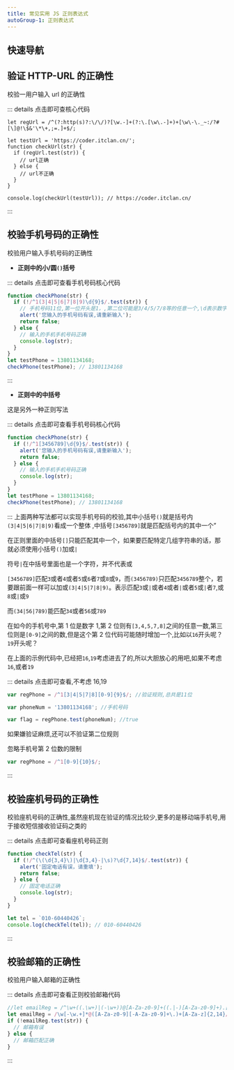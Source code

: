 ```yaml
---
title: 常见实用 JS 正则表达式
autoGroup-1: 正则表达式
---
```


## 快速导航

<TOC />

## 验证 HTTP-URL 的正确性

校验一用户输入 url 的正确性

<regular-regExpress :label="`输入链接网址`"  :input="`https://coder.itclan.cn`" :btntext="`立即校验`" :type="`url`"/>

::: details 点击即可查核心代码

```js{1}
let regUrl = /^(?:http(s)?:\/\/)?[\w.-]+(?:\.[\w\.-]+)+[\w\-\._~:/?#[\]@!\$&'\*\+,;=.]+$/;

let testUrl = 'https://coder.itclan.cn/';
function checkUrl(str) {
  if (regUrl.test(str)) {
    // url正确
  } else {
    // url不正确
  }
}

console.log(checkUrl(testUrl)); // https://coder.itclan.cn/
```

:::

## 校验手机号码的正确性

校验用户输入手机号码的正确性

<regular-regExpress :label="`输入手机号`" :type="`phone`" :input="13801134168" :btntext="`立即校验`" />

- **正则中的小/圆`()`括号**

::: details 点击即可查看手机号码核心代码

```js {2}
function checkPhone(str) {
  if (!/^1(3|4|5|6|7|8|9)\d{9}$/.test(str)) {
    // 手机号码11位,第一位开头是1，,第二位可能是3/4/5/7/8等的任意一个,\d表示数字[0-9]的9位，总共加起来11位结束
    alert('您输入的手机号码有误,请重新输入');
    return false;
  } else {
    // 输入的手机手机号码正确
    console.log(str);
  }
}
let testPhone = 13801134168;
checkPhone(testPhone); // 13801134168
```

:::

- **正则中的中括号**

这是另外一种正则写法

::: details 点击即可查看手机号码核心代码

```js
function checkPhone(str) {
  if (!/^1[3456789]\d{9}$/.test(str)) {
    alert('您输入的手机号码有误,请重新输入');
    return false;
  } else {
    // 输入的手机手机号码正确
    console.log(str);
  }
}
let testPhone = 13801134168;
checkPhone(testPhone); // 13801134168
```

:::
上面两种写法都可以实现手机号码的校验,其中小括号`()`就是括号内`(3|4|5|6|7|8|9)`看成一个整体 ,中括号`[3456789]`就是匹配括号内的其中一个”

在正则里面的中括号`[]`只能匹配其中一个，如果要匹配特定几组字符串的话，那就必须使用小括号`()`加或`|`

符号`|`在中括号里面也是一个字符，并不代表或

`[3456789]`匹配`3`或者`4`或者`5`或`6`者`7`或`8`或`9`，而`(3456789)`只匹配`3456789`整个，若要跟前面一样可以加或`(3|4|5|7|8|9)`。表示匹配`3`或`|`或者`4`或者`|`或者`5`或`|`者`7`,或`8`或`|`或`9`

而`(34|56|789)`能匹配`34`或者`56`或`789`

在如今的手机号中,第 1 位是数字 1,第 2 位则有`[3,4,5,7,8]`之间的任意一数,第三位则是`[0-9]`之间的数,但是这个第 2 位代码可能随时增加一个,比如以`16`开头呢？`19`开头呢？

在上面的示例代码中,已经把`16`,`19`考虑进去了的,所以大胆放心的用吧,如果不考虑`16`,或者`19`

::: details 点击即可查看,不考虑 16,19

```js
var regPhone = /^1[3|4|5|7|8][0-9]{9}$/; //验证规则,总共是11位

var phoneNum = '13801134168'; //手机号码

var flag = regPhone.test(phoneNum); //true
```

如果嫌验证麻烦,还可以不验证第二位规则

忽略手机号第 2 位数的限制

```js
var regPhone = /^1[0-9]{10}$/;
```

:::

## 校验座机号码的正确性

校验座机号码的正确性,虽然座机现在验证的情况比较少,更多的是移动端手机号,用于接收短信接收验证码之类的

::: details 点击即可查看座机号码正则

```js
function checkTel(str) {
  if (!/^(\(\d{3,4}\)|\d{3,4}-|\s)?\d{7,14}$/.test(str)) {
    alert('固定电话有误，请重填');
    return false;
  } else {
    // 固定电话正确
    console.log(str);
  }
}

let tel = `010-60440426`;
console.log(checkTel(tel)); // 010-60440426
```

:::

## 校验邮箱的正确性

校验用户输入邮箱的正确性

<regular-regExpress :label="`输入邮箱`" :type="`email`" :input="`1046678249@qq.com`" :btntext="`立即校验`" />

::: details 点击即可查看正则校验邮箱代码

```js
//let emailReg = /^\w+((.\w+)|(-\w+))@[A-Za-z0-9]+((.|-)[A-Za-z0-9]+).[A-Za-z0-9]+$/; // 邮箱的正则
let emailReg = /\w[-\w.+]*@([A-Za-z0-9][-A-Za-z0-9]+\.)+[A-Za-z]{2,14}/g; // 邮箱的正则
if (!emailReg.test(str)) {
  // 邮箱有误
} else {
  // 邮箱匹配正确
}
```

:::

<footer-FooterLink :isShareLink="true" :isDaShang="true" />

